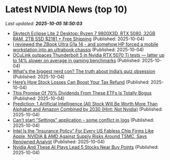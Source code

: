 # Latest NVIDIA News (top 10)
_Last updated: **2025-10-05 18:50:03**_

- [Skytech Eclipse Lite 2 Desktop: Ryzen 7 9800X3D, RTX 5080, 32GB RAM, 2TB SSD $2181 + Free Shipping](https://slickdeals.net/f/18661510-skytech-eclipse-lite-2-ryzen-7-9800x3d-rtx-5080-32gb-ddr5-2tb-ssd-2180-99) (Published: 2025-10-04)
- [I reviewed the ZBook Ultra G1a 14 - and somehow HP forced a mobile workstation into an ultrabook chassis](https://www.techradar.com/pro/hp-zbook-ultra-g1a-14-mobile-workstation-review) (Published: 2025-10-04)
- [OCuLink outpaces Thunderbolt 5 in Nvidia RTX 5070 Ti tests — latter up to 14% slower on average in gaming benchmarks](https://www.tomshardware.com/pc-components/gpus/oculink-outpaces-thunderbolt-5-in-nvidia-rtx-5070-ti-tests-latter-up-to-14-percent-slower-on-average-in-gaming-benchmarks) (Published: 2025-10-04)
- [What's the biggest nerd con? The truth about India’s quiz obsession](https://economictimes.indiatimes.com/opinion/et-commentary/whats-the-biggest-nerd-con-the-truth-about-indias-quiz-obsession/articleshow/124310550.cms) (Published: 2025-10-04)
- [Here’s How Stock Losses Can Boost Your Tax Refund](https://finance.yahoo.com/news/stock-losses-boost-tax-refund-165358640.html) (Published: 2025-10-04)
- [This Promise Of 70% Dividends From These ETFs Is Totally Bogus](https://www.forbes.com/sites/michaelfoster/2025/10/04/this-promise-of-70-dividends-from-these-etfs-is-totally-bogus/) (Published: 2025-10-04)
- [Prediction: 1 Artificial Intelligence (AI) Stock Will Be Worth More Than Alphabet and Amazon Combined by 2030 (Hint: Not Nvidia)](https://biztoc.com/x/91bd16377a195a73) (Published: 2025-10-04)
- [Can't start "Settings" application - some conflict in logs](https://askubuntu.com/questions/1556932/cant-start-settings-application-some-conflict-in-logs) (Published: 2025-10-04)
- [Intel Is the “Insurance Policy” For Every US Fabless Chip Firms Like Apple, NVIDIA & AMD Against Supply Risks Around TSMC, Says Renowned Analyst](https://wccftech.com/intel-is-the-insurance-policy-for-every-us-fabless-chip/) (Published: 2025-10-04)
- [Nvidia And These AI Plays Lead 5 Stocks Near Buy Points](https://biztoc.com/x/e9be380c94c20ee9) (Published: 2025-10-04)
